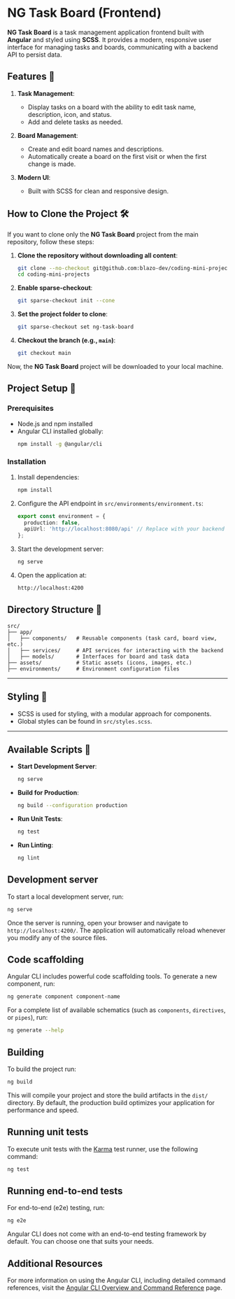 # NG Task Board (Frontend)

**NG Task Board** is a task management application frontend built with **Angular** and styled using **SCSS**. It provides a modern, responsive user interface for managing tasks and boards, communicating with a backend API to persist data.

## Features 🌟

1. **Task Management**:
   - Display tasks on a board with the ability to edit task name, description, icon, and status.
   - Add and delete tasks as needed.

2. **Board Management**:
   - Create and edit board names and descriptions.
   - Automatically create a board on the first visit or when the first change is made.

3. **Modern UI**:
   - Built with SCSS for clean and responsive design.

## How to Clone the Project 🛠️

If you want to clone only the **NG Task Board** project from the main repository, follow these steps:

1. **Clone the repository without downloading all content**:
   ```bash
   git clone --no-checkout git@github.com:blazo-dev/coding-mini-projects.git
   cd coding-mini-projects
   ```

2. **Enable sparse-checkout**:
   ```bash
   git sparse-checkout init --cone
   ```

3. **Set the project folder to clone**:
   ```bash
   git sparse-checkout set ng-task-board
   ```

4. **Checkout the branch (e.g., `main`)**:
   ```bash
   git checkout main
   ```

Now, the **NG Task Board** project will be downloaded to your local machine.

## Project Setup 🔧

### Prerequisites
- Node.js and npm installed
- Angular CLI installed globally:
  ```bash
  npm install -g @angular/cli
  ```

### Installation
1. Install dependencies:
   ```bash
   npm install
   ```

2. Configure the API endpoint in `src/environments/environment.ts`:
   ```typescript
   export const environment = {
     production: false,
     apiUrl: 'http://localhost:8080/api' // Replace with your backend URL
   };
   ```

3. Start the development server:
   ```bash
   ng serve
   ```

4. Open the application at:
   ```bash
   http://localhost:4200
   ```

## Directory Structure 📂

```plaintext
src/
├── app/
│   ├── components/   # Reusable components (task card, board view, etc.)
│   ├── services/     # API services for interacting with the backend
│   ├── models/       # Interfaces for board and task data
├── assets/           # Static assets (icons, images, etc.)
├── environments/     # Environment configuration files
```

---

## Styling 🎨

- SCSS is used for styling, with a modular approach for components.
- Global styles can be found in `src/styles.scss`.

---

## Available Scripts 📜

- **Start Development Server**:
  ```bash
  ng serve
  ```

- **Build for Production**:
  ```bash
  ng build --configuration production
  ```

- **Run Unit Tests**:
  ```bash
  ng test
  ```

- **Run Linting**:
  ```bash
  ng lint
  ```

## Development server

To start a local development server, run:

```bash
ng serve
```

Once the server is running, open your browser and navigate to `http://localhost:4200/`. The application will automatically reload whenever you modify any of the source files.

## Code scaffolding

Angular CLI includes powerful code scaffolding tools. To generate a new component, run:

```bash
ng generate component component-name
```

For a complete list of available schematics (such as `components`, `directives`, or `pipes`), run:

```bash
ng generate --help
```

## Building

To build the project run:

```bash
ng build
```

This will compile your project and store the build artifacts in the `dist/` directory. By default, the production build optimizes your application for performance and speed.

## Running unit tests

To execute unit tests with the [Karma](https://karma-runner.github.io) test runner, use the following command:

```bash
ng test
```

## Running end-to-end tests

For end-to-end (e2e) testing, run:

```bash
ng e2e
```

Angular CLI does not come with an end-to-end testing framework by default. You can choose one that suits your needs.

## Additional Resources

For more information on using the Angular CLI, including detailed command references, visit the [Angular CLI Overview and Command Reference](https://angular.dev/tools/cli) page.